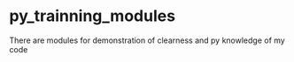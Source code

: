 # py_trainning_modules
There are modules for demonstration of clearness and py knowledge of my code
